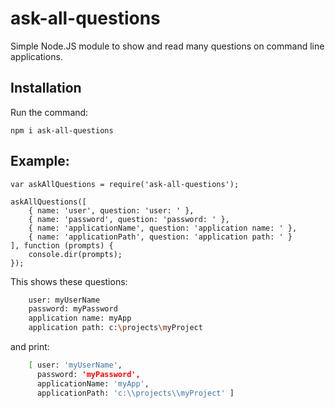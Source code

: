 # ask-all-questions
Simple Node.JS module to show and read many questions on command line applications.

## Installation

Run the command:

```
npm i ask-all-questions
```

## Example:
```
var askAllQuestions = require('ask-all-questions');

askAllQuestions([
	{ name: 'user', question: 'user: ' },
	{ name: 'password', question: 'password: ' },
	{ name: 'applicationName', question: 'application name: ' },
	{ name: 'applicationPath', question: 'application path: ' }
], function (prompts) {
	console.dir(prompts);
});
```

This shows these questions:

```sh
	user: myUserName
	password: myPassword
	application name: myApp
	application path: c:\projects\myProject
```

and print:

```sh
	[ user: 'myUserName',
	  password: 'myPassword',
	  applicationName: 'myApp',
	  applicationPath: 'c:\\projects\\myProject' ]
```
